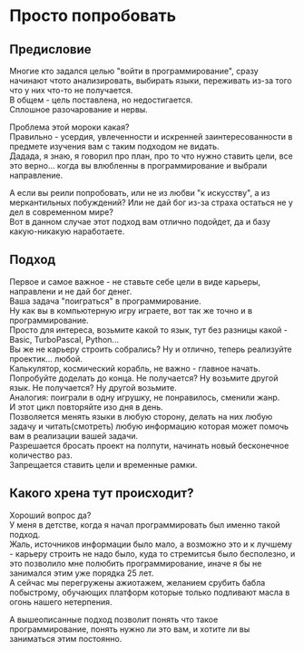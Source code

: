 # Просто попробовать

## Предисловие

Многие кто задался целью "войти в программирование", сразу начинают чтото анализировать, выбирать языки, переживать из-за того что у них что-то не получается.  
В общем - цель поставлена, но недостигается.  
Сплошное разочарование и нервы.  

Проблема этой мороки какая?  
Правильно - усердия, увлеченности и искренней заинтересованности в предмете изучения вам с таким подходом не видать.  
Дадада, я знаю, я говорил про план, про то что нужно ставить цели, все это верно... когда вы влюбленны в программирование и выбрали направление.  

А если вы реили попробовать, или не из любви "к искусству", а из меркантильных побуждений? Или не дай бог из-за страха остаться не у дел в современном мире?  
Вот в данном случае этот подход вам отлично подойдет, да и базу какую-никакую наработаете.  

## Подход

Первое и самое важное - не ставьте себе цели в виде карьеры, направлени и не дай бог денег.  
Ваша задача "поиграться" в программирование.  
Ну как вы в компьютерную игру играете, вот так же точно и в программирование.  
Просто для интереса, возьмите какой то язык, тут без разницы какой - Basic, TurboPascal, Python...  
Вы же не карьеру строить собрались? Ну и отлично, теперь реализуйте проектик... любой.  
Калькулятор, космический корабль, не важно - главное начать.  
Попробуйте доделать до конца. Не получается? Ну возьмите другой язык. Не получается? Ну другой возьмите.  
Аналогия: поиграли в одну игрушку, не понравилось, сменили жанр.  
И этот цикл повторяйте изо дня в день.  
Позволяется менять языки в любую сторону, делать на них любую задачу и читать(смотреть) любую информацию которая может помочь вам в реализации вашей задачи.  
Разрешается бросать проект на полпути, начинать новый бесконечное количество раз.  
Запрещается ставить цели и временные рамки.  

## Какого хрена тут происходит?
Хороший вопрос да?  
У меня в детстве, когда я начал программировать был именно такой подход.  
Жаль, источников информации было мало, а возможно это и к лучшему - карьеру строить не надо было, куда то стремитсья было бесполезно, и это позволило мне полюбить программирование, иначе я бы не занимался этим уже порядка 25 лет.  
А сейчас мы перегружены ажиотажем, желанием срубить бабла побыстрому, обучающих платформ которые только подливают масла в огонь нашего нетерпения.  

А вышеописанные подход позволит понять что такое программирование, понять нужно ли это вам, и хотите ли вы заниматься этим постоянно.  
